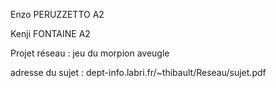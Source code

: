Enzo PERUZZETTO A2

Kenji FONTAINE A2

Projet réseau : jeu du morpion aveugle

adresse du sujet : dept-info.labri.fr/~thibault/Reseau/sujet.pdf
